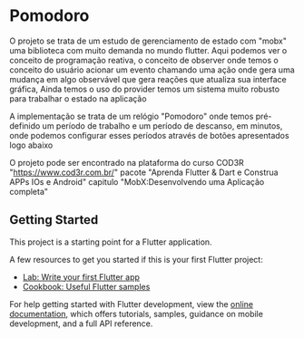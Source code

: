 # Pomodoro

   O projeto se trata de um estudo de gerenciamento de estado com "mobx" uma biblioteca com muito demanda no mundo flutter. Aqui podemos ver o conceito de programação reativa, o conceito de observer onde temos o conceito do usuário acionar um evento chamando uma ação onde gera uma mudança em algo observável que gera reações que atualiza sua interface gráfica, Ainda temos o uso do provider temos um sistema muito robusto para trabalhar o estado na aplicação

   A implementação se trata de um relógio "Pomodoro" onde temos pré-definido um período de trabalho e um período de descanso, em minutos, onde podemos configurar esses períodos através de botões apresentados logo abaixo 

   O projeto pode ser encontrado na plataforma do curso COD3R "https://www.cod3r.com.br/" pacote "Aprenda Flutter & Dart e Construa APPs IOs e Android" capitulo "MobX:Desenvolvendo uma Aplicação completa"

## Getting Started

This project is a starting point for a Flutter application.

A few resources to get you started if this is your first Flutter project:

- [Lab: Write your first Flutter app](https://docs.flutter.dev/get-started/codelab)
- [Cookbook: Useful Flutter samples](https://docs.flutter.dev/cookbook)

For help getting started with Flutter development, view the
[online documentation](https://docs.flutter.dev/), which offers tutorials,
samples, guidance on mobile development, and a full API reference.
